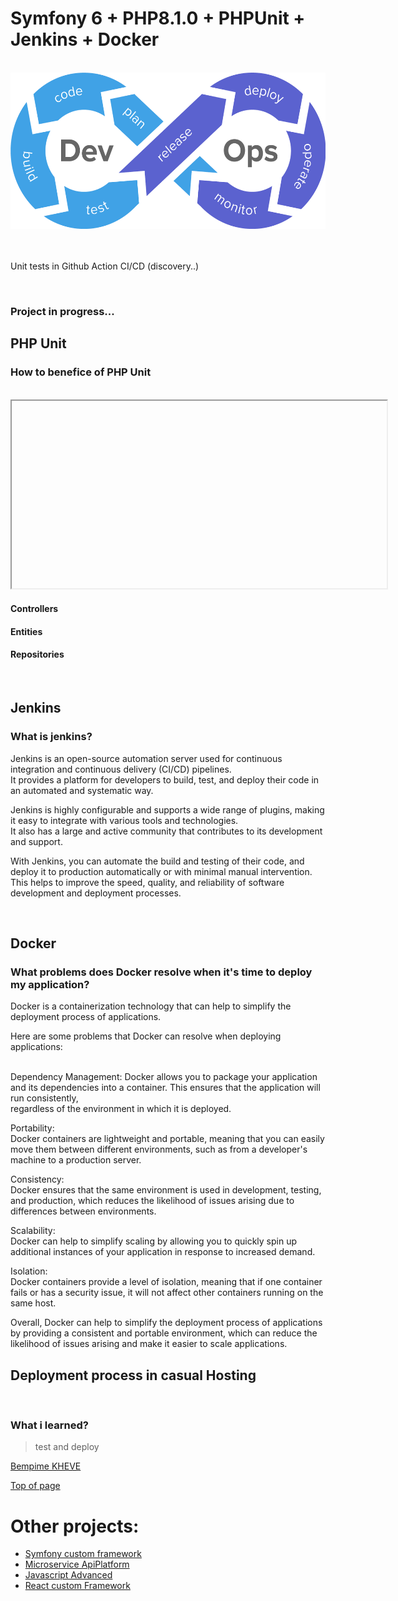 # Symfony 6 + PHP8.1.0 + PHPUnit + Jenkins + Docker
<br/>
<div align="center"><img src="public/images/cicd-gotestr.png" height="250" alt="image"></div>



<br/>

<br/>

Unit tests in Github Action CI/CD (discovery..)
<br/>

<br/>

### Project in progress...

## PHP Unit

<h3>How to benefice of PHP Unit</h3>

<br>

<iframe height="300" width="600">

</iframe>

#### Controllers

#### Entities

#### Repositories

<br>

## Jenkins

<h3> What is jenkins?</h3>
<p>
Jenkins is an open-source automation server used for continuous integration and continuous delivery (CI/CD) pipelines. <br>
It provides a platform for developers to build, test, and deploy their code in an automated and systematic way.<br>

Jenkins is highly configurable and supports a wide range of plugins, making it easy to integrate with various tools and technologies.<br> 
It also has a large and active community that contributes to its development and support.<br>

With Jenkins, you can automate the build and testing of their code, and deploy it to production automatically or with minimal manual intervention. This helps to improve the speed, quality, and reliability of software development and deployment processes.</p>

<br>

## Docker

### What problems does Docker resolve when it's time to deploy my application?


Docker is a containerization technology that can help to simplify the deployment process of applications. <br>

Here are some problems that Docker can resolve when deploying applications:<br><br>

Dependency Management: Docker allows you to package your application and its dependencies into a container. This ensures that the application will run consistently,<br>
regardless of the environment in which it is deployed.

Portability: <br>
Docker containers are lightweight and portable, meaning that you can easily move them between different environments, such as from a developer's machine to a production server.

Consistency: <br>
Docker ensures that the same environment is used in development, testing, and production, which reduces the likelihood of issues arising due to differences between environments.

Scalability: <br>
Docker can help to simplify scaling by allowing you to quickly spin up additional instances of your application in response to increased demand.

Isolation: <br>
Docker containers provide a level of isolation, meaning that if one container fails or has a security issue, it will not affect other containers running on the same host.<br>

Overall, Docker can help to simplify the deployment process of applications by providing a consistent and portable environment, which can reduce the likelihood of issues arising and make it easier to scale applications.

## Deployment process in casual Hosting 


<br/>

### What i learned?

> test and deploy
>
[Bempime KHEVE](https://www.linkedin.com/in/bempime-kheve/)<br/>

<a href="https://github.com/Juju075/symfony-devops#symfony-6--php810---phpunit--jenkins--docker">Top of page</a>

# Other projects:

<ul>
    <li><a href="https://github.com/Juju075/php_framework">Symfony custom framework</a></li>
    <li><a href="#">Microservice ApiPlatform</a></li>
    <li><a href="#">Javascript Advanced</a></li>
    <li><a href="#">React custom Framework</a></li>
</ul>

<br>

